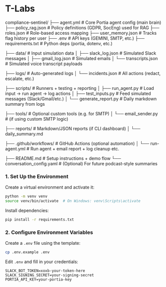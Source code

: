 # T-Labs



compliance-sentinel/
├── agent.yml                         # Core Portia agent config (main brain)
├── policy_rag.json                   # Policy definitions (GDPR, SocEng) used for RAG
├── roles.json                        # Role-based access mapping
├── user_memory.json                  # Tracks flag history per user
├── .env                              # API keys (GEMINI, SMTP, etc.)
├── requirements.txt                  # Python deps (portia, dotenv, etc.)

├── data/                             # Input simulation data
│   ├── slack_log.json                # Simulated Slack messages
│   ├── gmail_log.json                # Simulated emails
│   └── transcripts.json              # Simulated voice transcript payloads

├── logs/                             # Auto-generated logs
│   └── incidents.json                # All actions (redact, escalate, etc.)

├── scripts/                          # Runners + testing + reporting
│   ├── run_agent.py                  # Load input → run agent → log actions
│   ├── test_inputs.py                # Feed simulated messages (Slack/Gmail/etc.)
│   └── generate_report.py            # Daily markdown summary from logs

├── tools/                            # Optional custom tools (e.g. for SMTP)
│   └── email_sender.py               # (if using custom SMTP logic)

├── reports/                          # Markdown/JSON reports (if CLI dashboard)
│   └── daily_summary.md

├── .github/workflows/                # GitHub Actions (optional automation)
│   └── run-agent.yml                 # Run agent + email report + log cleanup etc.

├── README.md                         # Setup instructions + demo flow
└── conversation_config.yaml          # (Optional) For future podcast-style summaries




























### 1. Set Up the Environment
Create a virtual environment and activate it:
```bash
python -m venv venv
source venv/bin/activate  # On Windows: venv\Scripts\activate
```

Install dependencies:
```bash
pip install -r requirements.txt
```

### 2. Configure Environment Variables
Create a `.env` file using the template:
```bash
cp .env.example .env
```
Edit `.env` and fill in your credentials:
```
SLACK_BOT_TOKEN=xoxb-your-token-here
SLACK_SIGNING_SECRET=your-signing-secret
PORTIA_API_KEY=your-portia-key
```